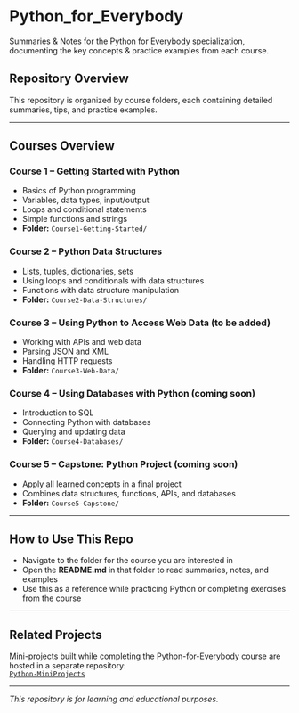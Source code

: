 # Python_for_Everybody
Summaries &amp; Notes for the Python for Everybody specialization, documenting the key concepts &amp; practice examples from each course.

## Repository Overview

This repository is organized by course folders, each containing detailed summaries, tips, and practice examples.

---

## Courses Overview

### Course 1 – Getting Started with Python
- Basics of Python programming  
- Variables, data types, input/output  
- Loops and conditional statements  
- Simple functions and strings  
- **Folder:** `Course1-Getting-Started/`

### Course 2 – Python Data Structures
- Lists, tuples, dictionaries, sets  
- Using loops and conditionals with data structures  
- Functions with data structure manipulation  
- **Folder:** `Course2-Data-Structures/`

### Course 3 – Using Python to Access Web Data (to be added)
- Working with APIs and web data  
- Parsing JSON and XML  
- Handling HTTP requests  
- **Folder:** `Course3-Web-Data/`

### Course 4 – Using Databases with Python (coming soon)
- Introduction to SQL  
- Connecting Python with databases  
- Querying and updating data  
- **Folder:** `Course4-Databases/`

### Course 5 – Capstone: Python Project (coming soon)
- Apply all learned concepts in a final project  
- Combines data structures, functions, APIs, and databases  
- **Folder:** `Course5-Capstone/`

---

## How to Use This Repo
- Navigate to the folder for the course you are interested in  
- Open the **README.md** in that folder to read summaries, notes, and examples  
- Use this as a reference while practicing Python or completing exercises from the course  

---

## Related Projects
Mini-projects built while completing the Python-for-Everybody course are hosted in a separate repository:  
[`Python-MiniProjects`](https://github.com/anoosha-devx/Python-MiniProjects)

---

*This repository is for learning and educational purposes.*
